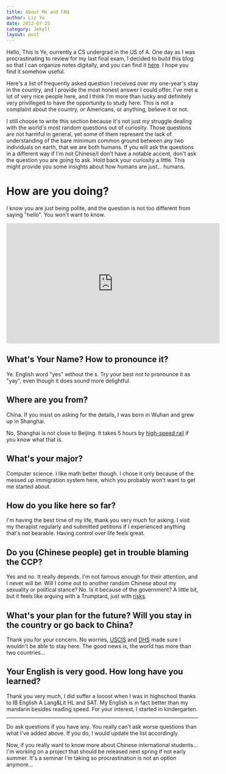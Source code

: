 ```yaml
---
title: About Me and FAQ
author: Liz Ye
date: 2022-07-25
category: Jekyll
layout: post
---
```


Hello, This is Ye, currently a CS undergrad in the US of A. One day as I was procrastinating to review for my last final exam, I decided to build this blog so that I can organize notes digitally, and you can find it [here](https://yxlol.github.io/yx/notes/2022-05-12-china-debate.html). I hope you find it somehow useful. 

Here's a list of frequently asked question I received over my one-year's stay in the country, and I provide the most honest answer I could offer. I've met a lot of very nice people here, and I think I'm more than lucky and definitely very privilleged to have the opportunity to study here. This is not a complaint about the country, or Americans, or anything, believe it or not.

I still choose to write this section because it's not just *my* struggle dealing with the world's most random questions out of curiosity. Those questions are not harmful in general, yet some of them represent the lack of understanding of the bare minimum common ground between any two individuals on earth, that we are both humans. If you will ask the questions in a different way if I'm not Chinese/I don't have a notable accent, don't ask the question you are going to ask. Hold back your curiosity a little. This might provide you some insights about how humans are just... humans. 

# How are you doing?
I know you are just being polite, and the question is not too different from saying "hello". You won't want to know.

<iframe width="560" height="315" src="https://www.youtube-nocookie.com/embed/GwpCb0qW-6Y" title="YouTube video player" frameborder="0" allow="accelerometer; autoplay; clipboard-write; encrypted-media; gyroscope; picture-in-picture" allowfullscreen></iframe>

## What's Your Name? How to pronounce it?
Ye. English word "yes" without the s. Try your best not to pronounce it as "yay", even though it does sound more delightful. 

## Where are you from?
China. If you insist on asking for the details, I was born in Wuhan and grew up in Shanghai. 

No, Shanghai is not close to Beijing. It takes 5 hours by [high-speed rail](https://en.wikipedia.org/wiki/High-speed_rail) if you know what that is.

## What's your major?
Computer science. I like math better though. I chose it only because of the messed up immigration system here, which you probably won't want to get me started about.

## How do you like here so far?
I'm having the best time of my life, thank you very much for asking. I visit my therapist regularly and submitted petitions if I experienced anything that's not bearable. Having control over life feels great.

## Do you (Chinese people) get in trouble blaming the CCP?
Yes and no. It really depends. I'm not famous enough for their attention, and I never will be. Will I come out to another random Chinese about my sexuality or political stance? No. Is it because of the government? A little bit, but it feels like arguing with a Trumptard, just with [risks](https://www.propublica.org/article/even-on-us-campuses-china-cracks-down-on-students-who-speak-out).

## What's your plan for the future? Will you stay in the country or go back to China?
Thank you for your concern. No worries, [USCIS](https://www.uscis.gov/working-in-the-united-states/h-1b-specialty-occupations) and [DHS](https://www.uscis.gov/green-card/green-card-processes-and-procedures/employment-authorization-document) made sure I wouldn't be able to stay here. The good news is, the world has more than two countries... 

## Your English is very good. How long have you learned?
Thank you very much, I did suffer a loooot when I was in highschool thanks to IB English A Lang&Lit HL and SAT. My English is in fact better than my mandarin besides reading speed. For your interest, I started in kindergarten. 

---

Do ask questions if you have any. You really can't ask worse questions than what I've added above. If you do, I would update the list accordingly. 

Now, if you really want to know more about Chinese international students... I'm working on a project that should be released next spring if not early summer. It's a seminar I'm taking so procrastination is not an option anymore... 
